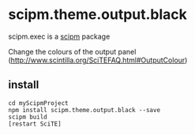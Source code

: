 # scipm.theme.output.blackscipm.exec is a [scipm](https://github.com/aminassian/scipm) packageChange the colours of the output panel (http://www.scintilla.org/SciTEFAQ.html#OutputColour)## install```cd myScipmProjectnpm install scipm.theme.output.black --savescipm build[restart SciTE]```